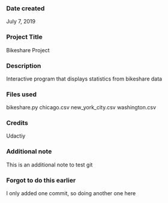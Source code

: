 ### Date created
July 7, 2019

### Project Title
Bikeshare Project

### Description
Interactive program that displays statistics from bikeshare data

### Files used
bikeshare.py
chicago.csv
new_york_city.csv
washington.csv

### Credits
Udactiy

### Additional note
This is an additional note to test git

### Forgot to do this earlier
I only added one commit, so doing another one here